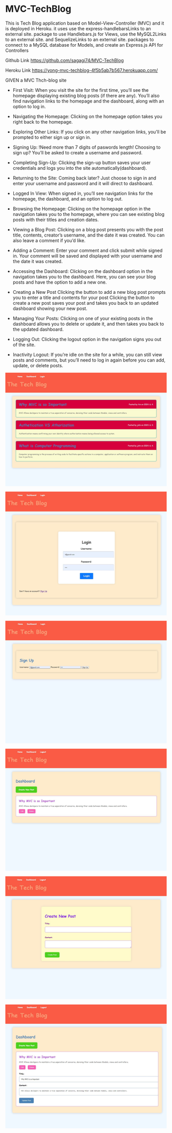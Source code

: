 # MVC-TechBlog
This is Tech Blog application based on Model-View-Controller (MVC) and it is deployed in Heroku.
it uses use the express-handlebarsLinks to an external site. package to use Handlebars.js for Views, use the MySQL2Links to an external site. and SequelizeLinks to an external site. packages to connect to a MySQL database for Models, and create an Express.js API for Controllers

Github Link
https://github.com/sagagi74/MVC-TechBlog

Heroku Link
https://yong-mvc-techblog-4f5b5ab7b567.herokuapp.com/



GIVEN a MVC Thch-blog site

- First Visit:
When you visit the site for the first time, you’ll see the homepage displaying existing blog posts (if there are any). You’ll also find navigation links to the homepage and the dashboard, along with an option to log in.

- Navigating the Homepage:
Clicking on the homepage option takes you right back to the homepage.

- Exploring Other Links:
If you click on any other navigation links, you'll be prompted to either sign up or sign in.

- Signing Up:
!Need more than 7 digits of paswords length!
Choosing to sign up? You’ll be asked to create a username and password.

- Completing Sign-Up:
Clicking the sign-up button saves your user credentials and logs you into the site automatically(dashboard).

- Returning to the Site:
Coming back later? Just choose to sign in and enter your username and password and it will direct to dashboard.

- Logged In View:
When signed in, you’ll see navigation links for the homepage, the dashboard, and an option to log out.

- Browsing the Homepage:
Clicking on the homepage option in the navigation takes you to the homepage, where you can see existing blog posts with their titles and creation dates.

- Viewing a Blog Post:
Clicking on a blog post presents you with the post title, contents, creator’s username, and the date it was created. You can also leave a comment if you’d like.

- Adding a Comment:
Enter your comment and click submit while signed in. Your comment will be saved and displayed with your username and the date it was created.

- Accessing the Dashboard:
Clicking on the dashboard option in the navigation takes you to the dashboard. Here, you can see your blog posts and have the option to add a new one.

- Creating a New Post
Clicking the button to add a new blog post prompts you to enter a title and contents for your post Clicking the button to create a new post saves your post and takes you back to an updated dashboard showing your new post.

- Managing Your Posts:
Clicking on one of your existing posts in the dashboard allows you to delete or update it, and then takes you back to the updated dashboard.

- Logging Out:
Clicking the logout option in the navigation signs you out of the site.

- Inactivity Logout:
If you’re idle on the site for a while, you can still view posts and comments, but you’ll need to log in again before you can add, update, or delete posts.

![Home](assets/home.JPG)

![login](assets/login.JPG)

![signUp](assets/signUp.JPG)

![dashboard](assets/dashboard.JPG)

![createpost](assets/creatnewpost.JPG)

![Updatepost](assets/editpostJPG.JPG)



